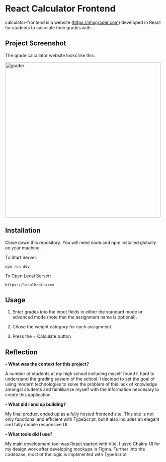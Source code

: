  # React Calculator Frontend

calculator-frontend is a website (https://nhsgrader.com) developed in React for students to calculate their grades with.
## Project Screenshot

The grade calculator website looks like this:

<img src="https://github.com/danctila/CalculatorFrontEnd/assets/134968796/706b0af1-93d7-4f33-a9e9-273e81a06666" alt="grader" width="500"/>

## Installation

Close down this repository. You will need node and npm installed globally on your machine.

To Start Server:

``npm run dev
``

To Open Local Server:

``https://localhost:xxxx``

## Usage
1. Enter grades into the input fields in either the standard mode or advanced mode (note that the assignment name is optional).

2. Chose the weight category for each assignment.

3. Press the = Calculate button

## Reflection

**- What was the context for this project?**

A number of students at my high school including myself found it hard to understand the grading system of the school. I decided to set the goal of using modern technologies to solve the problem of this lack of knowledge amongst students and famliliarize myself with the information neccesary to create this application.

**- What did I end up building?**

My final product ended up as a fully hosted frontend site. This site is not only functional and efficient with TypeScript, but it also includes an elegant and fully mobile responsive UI.

**- What tools did I use?**

My main development tool was React started with Vite. I used Chakra UI for my design work after developing mockups in Figma. Further into the codebase, most of the logic is implimented with TypeScript

